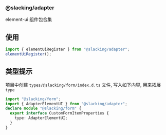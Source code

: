 ### @slacking/adapter

element-ui 组件包合集

## 使用

```ts
import { elementUiRegister } from "@slacking/adapter";
elementUiRegister();
```

## 类型提示

项目中创建 `types/@slacking/form/index.d.ts` 文件, 写入如下内容, 用来拓展 `type`

```ts
import "@slacking/form";
import { AdapterElementUI } from "@slacking/adapter";
declare module "@slacking/form" {
  export interface CustomFormItemProperties {
    type: AdapterElementUI;
  }
}
```
